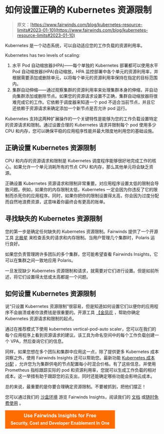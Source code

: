 # 如何设置正确的 Kubernetes 资源限制

> 原文：[https://www.fairwinds.com/blog/kubernetes-resource-limits#2023-01-10](https://www.fairwinds.com/blog/kubernetes-resource-limits#2023-01-10)

 Kubernetes 是一个动态系统，可以自动适应您的工作负载的资源利用率。

Kubernetes has two levels of scaling:

1.  水平 Pod 自动缩放器(HPA)——每个单独的 Kubernetes 部署都可以使用水平 Pod 自动缩放器(HPA)自动缩放。HPA 监控部署中各个单元的资源利用率，并根据需要添加或删除单元，以将每个单元的资源利用率保持在指定的目标范围内。
2.  集群自动伸缩——通过观察集群的资源利用率来处理集群本身的伸缩，并自动向集群添加或删除节点。如果您的资源请求设置不正确，集群自动缩放器将很难完成它的工作。它依赖于调度器来知道一个 pod 不适合当前节点，并且它还依赖于资源请求来确定添加一个新节点是否允许 pod 运行。

Kubernetes 支持这两种扩展操作的一个关键特性是能够为您的工作负载设置特定的资源请求和限制。通过设置合理的 Kubernetes 请求并限制每个 pod 使用多少 CPU 和内存，您可以确保平稳的应用程序性能并最大限度地利用您的基础设施。

## 正确设置 Kubernetes 资源限制

CPU 和内存的资源请求和限制是 Kubernetes 调度程序能够很好地完成工作的核心。如果允许一个单元消耗所有的节点 CPU 和内存，那么其他单元将会缺乏资源。

正确设置 Kubernetes 资源请求和限制非常重要。对应用程序设置太低的限制会导致问题。例如，如果你的内存限制太低，Kubernetes 一定会因为你违反了它的限制而杀死你的应用程序。同时，如果你把你的限制设置得太高，你会因为过度分配而自然地浪费资源，这意味着你最终会有更高的账单。

## 寻找缺失的 Kubernetes 资源限制

您的第一步是确定任何缺失的 Kubernetes 资源限制。Fairwinds 提供了一个开源工具 [北极星](https://polaris.docs.fairwinds.com/checks/efficiency/) 来检查丢失的请求和内存限制。当用户管理几个集群时，Polaris 运行良好。

如果您负责管理跨许多团队的多个集群，您可能希望查看 Fairwinds Insights，它可以在集群之间一致地应用 Polaris。

一旦发现缺少 Kubernetes 资源限制和请求，就需要对它们进行设置。但是如前所述，将它们设置得太低或太高都是一个问题。

## 如何设置 Kubernetes 资源限制

说“只设置 Kubernetes 资源限制”很容易，但是知道如何设置它们以便你的应用程序不会崩溃或者你浪费钱是很重要的。开源工具 [【金凤花](https://goldilocks.docs.fairwinds.com/) ，帮助你确定 Kubernetes 资源请求和限制的起点。

通过在推荐模式下使用 kubernetes vertical-pod-auto scaler，您可以在我们的每个应用程序上看到资源请求的建议。该工具为命名空间中的每个工作负载创建一个 VPA，然后查询它们的信息。

同样，如果您想在多个团队和集群中应用这一点，除了提供更多 Kubernetes 成本洞察之外，使用 Fairwinds Insights 还可以帮助您。最新功能 [Kubernetes 成本分配](https://www.fairwinds.com/blog/you-can-now-accurately-measure-application-costs-on-kubernetes-using-your-aws-bill) ，允许您为为集群供电的节点配置每小时混合价格。有了这些信息，并使用 Prometheus 指标跟踪实际的 pod 和资源利用率，您就可以生成工作负载的相对成本。这一举措有助于跟踪您的云支出，同时还能确定哪些功能会影响云成本。

总的来说，最重要的是你要合理确定资源限制。不要被抓到，把他们摆正！

您可以通过我们的 [沙盒环境](https://insights.fairwinds.com/orgs/centaurus/clusters/alpha-staging/overview) 游览 Fairwinds Insights，阅读我们的 [文档](https://insights.docs.fairwinds.com/first-steps/cost-efficiency/#viewing-workload-costs) 或[随时免费使用](/coming-soon) [](https://www.fairwinds.com/fairwinds-insights-trial)。

[![Use Fairwinds Insights for Free Security, Cost and Developer Enablement In One](img/7c86296320eb01b215d8e2755e9c5b9d.png)](https://cta-redirect.hubspot.com/cta/redirect/2184645/34aa4987-a1f9-438a-a145-d7d82d5c479a)